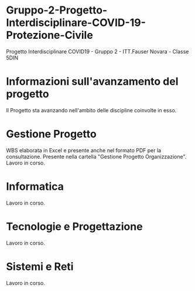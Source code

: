# Gruppo-2-Progetto-Interdisciplinare-COVID-19-Protezione-Civile
Progetto Interdisciplinare COVID19 - Gruppo 2 - ITT.Fauser Novara - Classe 5DIN
# Informazioni sull'avanzamento del progetto
Il Progetto sta avanzando nell'ambito delle discipline coinvolte in esso.
# Gestione Progetto
WBS elaborata in Excel e presente anche nel formato PDF per la consultazione. Presente nella cartella "Gestione Progetto Organizzazione".
Lavoro in corso.
# Informatica
Lavoro in corso.
# Tecnologie e Progettazione
Lavoro in corso.
# Sistemi e Reti
Lavoro in corso.

